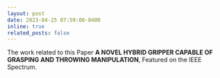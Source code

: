 ```yaml
---
layout: post
date: 2023-04-25 07:59:00-0400
inline: true
related_posts: false
---
```

The work related to this Paper **A NOVEL HYBRID GRIPPER CAPABLE OF GRASPING
AND THROWING MANIPULATION**, Featured on the IEEE Spectrum.

